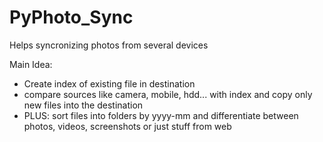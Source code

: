 # PyPhoto_Sync
Helps syncronizing photos from several devices


Main Idea: 
* Create index of existing file in destination
* compare sources like camera, mobile, hdd... with index and copy only new files into the destination
* PLUS: sort files into folders by yyyy-mm and differentiate between photos, videos, screenshots or just stuff from web

